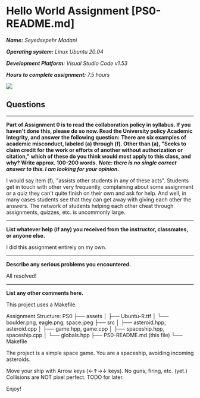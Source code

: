 # Hello World Assignment [PS0-README.md]

***Name:** Seyedsepehr Madani*

***Operating system:** Linux Ubuntu 20.04*

***Development Platform:** Visual Studio Code v1.53*

***Hours to complete assignment:** 7.5 hours*

![](./assets/PS0_demo.gif)

## Questions

---

**Part of Assignment 0 is to read the collaboration policy in syllabus. If you haven't done this, please do so now. Read the University policy Academic Integrity, and answer the following question:**
**There are six examples of academic misconduct, labeled (a) through (f). Other than (a), "Seeks to claim credit for the work or efforts of another without authorization or citation," which of these do you think would most apply to this class, and why? Write approx. 100-200 words.**
***Note: there is no single correct answer to this. I am looking for your opinion.***

I would say item (f), "assists other students in any of these acts". Students get in touch with other very frequently, complaining about some assignment or a quiz they can't quite finish on their own and ask for help. And well, in many cases students see that they can get away with giving each other the answers. The network of students helping each other cheat through assignments, quizzes, etc. is uncommonly large.

---

**List whatever help (if any) you received from the instructor,  classmates, or anyone else.**

I did this assignment entirely on my own.

---

**Describe any serious problems you encountered.**

All resolved!

---

**List any other comments here.**

This project uses a Makefile.

Assignment Structure:
PS0
├── assets
│   ├── Ubuntu-R.ttf
│   └── boulder.png, eagle.png, space.jpeg
├── src
│   ├── asteroid.hpp, asteroid.cpp
│   ├── game.hpp, game.cpp
│   ├── spaceship.hpp, spaceship.cpp
│   └── globals.hpp
├── PS0-README.md (this file)
└── Makefile

The project is a simple space game. You are a spaceship, avoiding incoming
asteroids.

Move your ship with Arrow keys (←↑→↓ keys). No guns, firing, etc. (yet.)
Collisions are NOT pixel perfect. TODO for later.

Enjoy!
